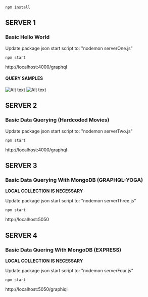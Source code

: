 ```npm install```

## SERVER 1
### Basic Hello World

Update package json start script to: "nodemon serverOne.js"

```npm start```

http://localhost:4000/graphql

#### QUERY SAMPLES

![Alt text](./screenshots/query1.png?raw=true "Query Sample 1")
![Alt text](./screenshots/query2.png?raw=true "Query Sample 2")

## SERVER 2
### Basic Data Querying (Hardcoded Movies)

Update package json start script to: "nodemon serverTwo.js"

```npm start```

http://localhost:4000/graphql

## SERVER 3
### Basic Data Querying With MongoDB (GRAPHQL-YOGA)

**LOCAL COLLECTION IS NECESSARY**

Update package json start script to: "nodemon serverThree.js"

```npm start```

http://localhost:5050

## SERVER 4
### Basic Data Quering With MongoDB (EXPRESS)

**LOCAL COLLECTION IS NECESSARY**

Update package json start script to: "nodemon serverFour.js"

```npm start```

http://localhost:5050/graphiql